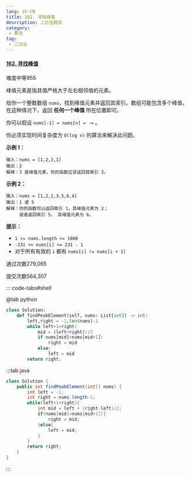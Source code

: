 ```yaml
---
lang: zh-CN
title: 162. 寻找峰值
description: 二分法题目
category: 
 - 算法
tag:
 - 二分法
---
```


#### [162. 寻找峰值](https://leetcode.cn/problems/find-peak-element/)

难度中等955

峰值元素是指其值严格大于左右相邻值的元素。

给你一个整数数组 `nums`，找到峰值元素并返回其索引。数组可能包含多个峰值，在这种情况下，返回 **任何一个峰值** 所在位置即可。

你可以假设 `nums[-1] = nums[n] = -∞` 。

你必须实现时间复杂度为 `O(log n)` 的算法来解决此问题。

 

**示例 1：**

```
输入：nums = [1,2,3,1]
输出：2
解释：3 是峰值元素，你的函数应该返回其索引 2。
```

**示例 2：**

```
输入：nums = [1,2,1,3,5,6,4]
输出：1 或 5 
解释：你的函数可以返回索引 1，其峰值元素为 2；
     或者返回索引 5， 其峰值元素为 6。
```

 

**提示：**

- `1 <= nums.length <= 1000`
- `-231 <= nums[i] <= 231 - 1`
- 对于所有有效的 `i` 都有 `nums[i] != nums[i + 1]`

通过次数279,065

提交次数564,307



::: code-tabs#shell

@tab python

```python
class Solution:
    def findPeakElement(self, nums: List[int]) -> int:
        left,right = -1,len(nums)-1
        while left+1<right:
            mid = (left+right)//2
            if nums[mid]>nums[mid+1]:
                right = mid
            else:
                left = mid
        return right;
```

:::tab java

```java
class Solution {
    public int findPeakElement(int[] nums) {
        int left = -1;
        int right = nums.length-1;
        while(left+1<right){
            int mid = left + (right-left)/2;
            if(nums[mid]>nums[mid+1]){
                right = mid;
            }else{
                left = mid;
            }
        }
        return right;
    }
}
```

:::